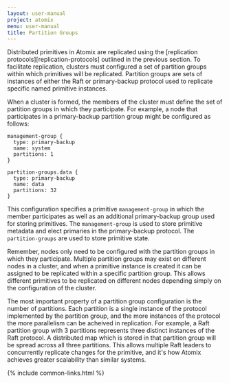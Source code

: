 ```yaml
---
layout: user-manual
project: atomix
menu: user-manual
title: Partition Groups
---
```


Distributed primitives in Atomix are replicated using the [replication protocols][replication-protocols] outlined in the previous section. To facilitate replication, clusters must configured a set of partition groups within which primitives will be replicated. Partition groups are sets of instances of either the Raft or primary-backup protocol used to replicate specific named primitive instances.

When a cluster is formed, the members of the cluster must define the set of partition groups in which they participate. For example, a node that participates in a primary-backup partition group might be configured as follows:

```hocon
management-group {
  type: primary-backup
  name: system
  partitions: 1
}

partition-groups.data {
  type: primary-backup
  name: data
  partitions: 32
}
```

This configuration specifies a primitive `management-group` in which the member participates as well as an additional primary-backup group used for storing primitives. The `management-group` is used to store primitive metadata and elect primaries in the primary-backup protocol. The `partition-groups` are used to store primitive state.

Remember, nodes only need to be configured with the partition groups in which they participate. Multiple partition groups may exist on different nodes in a cluster, and when a primitive instance is created it can be assigned to be replicated within a specific partition group. This allows different primitives to be replicated on different nodes depending simply on the configuration of the cluster.

The most important property of a partition group configuration is the number of partitions. Each partition is a single instance of the protocol implemented by the partition group, and the more instances of the protocol the more parallelism can be acheived in replication. For example, a Raft partition group with 3 partitions represents three distinct instances of the Raft protocol. A distributed map which is stored in that partition group will be spread across all three partitions. This allows multiple Raft leaders to concurrently replicate changes for the primitive, and it's how Atomix achieves greater scalability than similar systems.

{% include common-links.html %}
